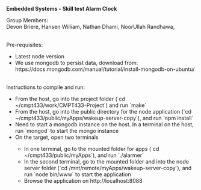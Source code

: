 <b>Embedded Systems - Skill test Alarm Clock</b>

Group Members:<br>
		Devon Briere, 
		Hansen William, 
		Nathan Dhami, 
		NoorUllah Randhawa, 
		
<br>Pre-requisites:</br>
<ul>
<li>Latest node version</li>
<li>We use mongodb to persist data, download from: https://docs.mongodb.com/manual/tutorial/install-mongodb-on-ubuntu/</li>
</ul>

	
<br>Instructions to compile and run:<br>
<ul>
<li>From the host, go into the project folder (`cd ~/cmpt433/work/CMPT433-Project`) and run `make`</li>
<li>From the host, go into the public directory for the node application (`cd ~/cmpt433/public/myApps/wakeup-server-copy`), and run `npm install`</li>
<li>Need to start a mongodb instance on the host. In a terminal on the host, run `mongod` to start the mongo instance</li>
<li>On the target, open two terminals</li>
    <ul>
    <li>In one terminal, go to the mounted folder for apps (`cd ~/cmpt433/public/myApps`), and run `./alarmer`</li>
    <li>In the second terminal, go to the mounted folder and into the node server folder (`cd /mnt/remote/myApps/wakeup-server-copy`), 
    and run `node bin/www` to start the application</li>
    <li>Browse the application on http://localhost:8088</li>
    </ul>
</ul>